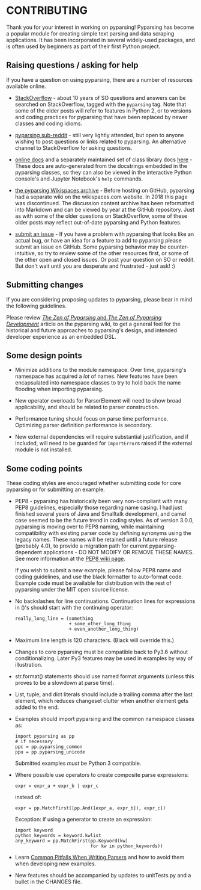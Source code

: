 # CONTRIBUTING

Thank you for your interest in working on pyparsing! Pyparsing has become a popular module for creating simple
text parsing and data scraping applications. It has been incorporated in several widely-used packages, and is
often used by beginners as part of their first Python project.

## Raising questions / asking for help

If you have a question on using pyparsing, there are a number of resources available online.

- [StackOverflow](https://stackoverflow.com/questions/tagged/pyparsing) - about 10 years of SO questions and answers
  can be searched on StackOverflow, tagged with the `pyparsing` tag. Note that some of the older posts will refer
  to features in Python 2, or to versions and coding practices for pyparsing that have been replaced by newer classes
  and coding idioms.

- [pyparsing sub-reddit](https://www.reddit.com/r/pyparsing/) - still very lightly attended, but open to anyone
  wishing to post questions or links related to pyparsing. An alternative channel to StackOverflow for asking
  questions.

- [online docs](https://pyparsing-docs.readthedocs.io/en/latest/index.html) and a separately maintained set of class
  library docs [here](https://pyparsing-doc.neocities.org/) - These docs are auto-generated from the docstrings
  embedded in the pyparsing classes, so they can also be viewed in the interactive Python console's and Jupyter
  Notebook's `help` commands.

- [the pyparsing Wikispaces archive](https://github.com/pyparsing/wikispaces_archive) - Before hosting on GitHub,
  pyparsing had a separate wiki on the wikispaces.com website. In 2018 this page was discontinued. The discussion
  content archive has been reformatted into Markdown and can be viewed by year at the GitHub repository. Just as
  with some of the older questions on StackOverflow, some of these older posts may reflect out-of-date pyparsing
  and Python features.

- [submit an issue](https://github.com/pyparsing/pyparsing/issues) - If you have a problem with pyparsing that looks
  like an actual bug, or have an idea for a feature to add to pyparsing please submit an issue on GitHub. Some
  pyparsing behavior may be counter-intuitive, so try to review some of the other resources first, or some of the
  other open and closed issues. Or post your question on SO or reddit. But don't wait until you are desperate and
  frustrated - just ask! :)


## Submitting changes

If you are considering proposing updates to pyparsing, please bear in mind the following guidelines.

Please review [_The Zen of Pyparsing_ and _The Zen of Pyparsing
Development_](https://github.com/pyparsing/pyparsing/wiki/Zen)
article on the pyparsing wiki, to get a general feel for the historical and future approaches to pyparsing's
design, and intended developer experience as an embedded DSL.

## Some design points

- Minimize additions to the module namespace. Over time, pyparsing's namespace has acquired a *lot* of names.
  New features have been encapsulated into namespace classes to try to hold back the name flooding when importing
  pyparsing.

- New operator overloads for ParserElement will need to show broad applicability, and should be related to 
  parser construction.

- Performance tuning should focus on parse time performance. Optimizing parser definition performance is secondary.

- New external dependencies will require substantial justification, and if included, will need to be guarded for
  `ImportError`s raised if the external module is not installed.

## Some coding points

These coding styles are encouraged whether submitting code for core pyparsing or for submitting an example.

- PEP8 - pyparsing has historically been very non-compliant with many PEP8 guidelines, especially those regarding
  name casing. I had just finished several years of Java and Smalltalk development, and camel case seemed to be the
  future trend in coding styles. As of version 3.0.0, pyparsing is moving over to PEP8 naming, while maintaining
  compatibility with existing parser code by defining synonyms using the legacy names. These names will be
  retained until a future release (probably 4.0), to provide a migration path for current pyparsing-dependent 
  applications - DO NOT MODIFY OR REMOVE THESE NAMES.
  See more information at the [PEP8 wiki page](https://github.com/pyparsing/pyparsing/wiki/PEP-8-planning).

  If you wish to submit a new example, please follow PEP8 name and coding guidelines, and use the black formatter
  to auto-format code. Example code must be available for distribution with the rest of pyparsing under the MIT 
  open source license.

- No backslashes for line continuations.
  Continuation lines for expressions in ()'s should start with the continuing operator:

      really_long_line = (something
                          + some_other_long_thing
                          + even_another_long_thing)

- Maximum line length is 120 characters. (Black will override this.)

- Changes to core pyparsing must be compatible back to Py3.6 without conditionalizing. Later Py3 features may be
  used in examples by way of illustration.

- str.format() statements should use named format arguments (unless this proves to be a slowdown at parse time).

- List, tuple, and dict literals should include a trailing comma after the last element, which reduces changeset
  clutter when another element gets added to the end.

- Examples should import pyparsing and the common namespace classes as:

      import pyparsing as pp
      # if necessary
      ppc = pp.pyparsing_common
      ppu = pp.pyparsing_unicode

  Submitted examples *must* be Python 3 compatible.

- Where possible use operators to create composite parse expressions:

      expr = expr_a + expr_b | expr_c

  instead of:

      expr = pp.MatchFirst([pp.And([expr_a, expr_b]), expr_c])

  Exception: if using a generator to create an expression:

      import keyword
      python_keywords = keyword.kwlist
      any_keyword = pp.MatchFirst(pp.Keyword(kw)
                                  for kw in python_keywords))

- Learn [Common Pitfalls When Writing Parsers](https://github.com/pyparsing/pyparsing/wiki/Common-Pitfalls-When-Writing-Parsers) and
  how to avoid them when developing new examples.

- New features should be accompanied by updates to unitTests.py and a bullet in the CHANGES file.
